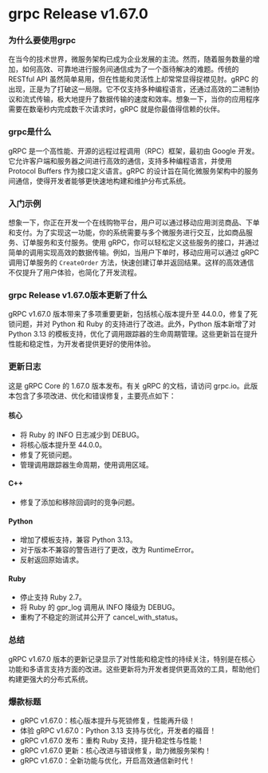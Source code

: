 # grpc Release v1.67.0
### 为什么要使用grpc

在当今的技术世界，微服务架构已成为企业发展的主流。然而，随着服务数量的增加，如何高效、可靠地进行服务间通信成为了一个亟待解决的难题。传统的 RESTful API 虽然简单易用，但在性能和灵活性上却常常显得捉襟见肘。gRPC 的出现，正是为了打破这一局限。它不仅支持多种编程语言，还通过高效的二进制协议和流式传输，极大地提升了数据传输的速度和效率。想象一下，当你的应用程序需要在数毫秒内完成数千次请求时，gRPC 就是你最值得信赖的伙伴。

### grpc是什么

gRPC 是一个高性能、开源的远程过程调用（RPC）框架，最初由 Google 开发。它允许客户端和服务器之间进行高效的通信，支持多种编程语言，并使用 Protocol Buffers 作为接口定义语言。gRPC 的设计旨在简化微服务架构中的服务间通信，使得开发者能够更快速地构建和维护分布式系统。

### 入门示例

想象一下，你正在开发一个在线购物平台，用户可以通过移动应用浏览商品、下单和支付。为了实现这一功能，你的系统需要与多个微服务进行交互，比如商品服务、订单服务和支付服务。使用 gRPC，你可以轻松定义这些服务的接口，并通过简单的调用实现高效的数据传输。例如，当用户下单时，移动应用可以通过 gRPC 调用订单服务的 `CreateOrder` 方法，快速创建订单并返回结果。这样的高效通信不仅提升了用户体验，也简化了开发流程。

### grpc Release v1.67.0版本更新了什么

gRPC v1.67.0 版本带来了多项重要更新，包括核心版本提升至 44.0.0，修复了死锁问题，并对 Python 和 Ruby 的支持进行了改进。此外，Python 版本新增了对 Python 3.13 的模板支持，优化了调用跟踪器的生命周期管理。这些更新旨在提升性能和稳定性，为开发者提供更好的使用体验。

### 更新日志

这是 gRPC Core 的 1.67.0 版本发布。有关 gRPC 的文档，请访问 grpc.io。此版本包含了多项改进、优化和错误修复，主要亮点如下：

#### 核心
- 将 Ruby 的 INFO 日志减少到 DEBUG。
- 将核心版本提升至 44.0.0。
- 修复了死锁问题。
- 管理调用跟踪器生命周期，使用调用区域。

#### C++
- 修复了添加和移除回调时的竞争问题。

#### Python
- 增加了模板支持，兼容 Python 3.13。
- 对于版本不兼容的警告进行了更改，改为 RuntimeError。
- 反射返回原始请求。

#### Ruby
- 停止支持 Ruby 2.7。
- 将 Ruby 的 gpr_log 调用从 INFO 降级为 DEBUG。
- 重构了不稳定的测试并公开了 cancel_with_status。

### 总结

gRPC v1.67.0 版本的更新记录显示了对性能和稳定性的持续关注，特别是在核心功能和多语言支持方面的改进。这些更新将为开发者提供更高效的工具，帮助他们构建更强大的分布式系统。

### 爆款标题

- gRPC v1.67.0：核心版本提升与死锁修复，性能再升级！
- 体验 gRPC v1.67.0：Python 3.13 支持与优化，开发者的福音！
- gRPC v1.67.0 发布：重构 Ruby 支持，提升稳定性与性能！
- gRPC v1.67.0 更新：核心改进与错误修复，助力微服务架构！
- gRPC v1.67.0：全新功能与优化，开启高效通信新时代！